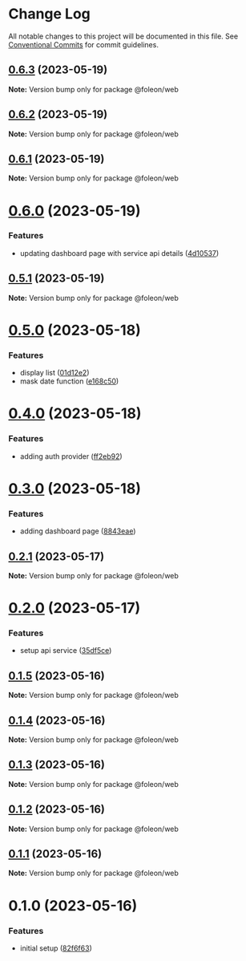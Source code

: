 # Change Log

All notable changes to this project will be documented in this file.
See [Conventional Commits](https://conventionalcommits.org) for commit guidelines.

## [0.6.3](https://github.com/emunhoz/foleon-project/compare/@foleon/web@0.6.2...@foleon/web@0.6.3) (2023-05-19)

**Note:** Version bump only for package @foleon/web

## [0.6.2](https://github.com/emunhoz/foleon-project/compare/@foleon/web@0.6.1...@foleon/web@0.6.2) (2023-05-19)

**Note:** Version bump only for package @foleon/web

## [0.6.1](https://github.com/emunhoz/foleon-project/compare/@foleon/web@0.6.0...@foleon/web@0.6.1) (2023-05-19)

**Note:** Version bump only for package @foleon/web

# [0.6.0](https://github.com/emunhoz/foleon-project/compare/@foleon/web@0.5.1...@foleon/web@0.6.0) (2023-05-19)

### Features

- updating dashboard page with service api details ([4d10537](https://github.com/emunhoz/foleon-project/commit/4d10537c65e4998313eb9571af001e58168ea8c9))

## [0.5.1](https://github.com/emunhoz/foleon-project/compare/@foleon/web@0.5.0...@foleon/web@0.5.1) (2023-05-19)

**Note:** Version bump only for package @foleon/web

# [0.5.0](https://github.com/emunhoz/foleon-project/compare/@foleon/web@0.4.0...@foleon/web@0.5.0) (2023-05-18)

### Features

- display list ([01d12e2](https://github.com/emunhoz/foleon-project/commit/01d12e2175a49c5be1ceac66920ffcf1a31e5467))
- mask date function ([e168c50](https://github.com/emunhoz/foleon-project/commit/e168c5037c96590ef503f2da7e291808ad522795))

# [0.4.0](https://github.com/emunhoz/foleon-project/compare/@foleon/web@0.3.0...@foleon/web@0.4.0) (2023-05-18)

### Features

- adding auth provider ([ff2eb92](https://github.com/emunhoz/foleon-project/commit/ff2eb92c865373ba889f3c7de91dddb5690ec591))

# [0.3.0](https://github.com/emunhoz/foleon-project/compare/@foleon/web@0.2.1...@foleon/web@0.3.0) (2023-05-18)

### Features

- adding dashboard page ([8843eae](https://github.com/emunhoz/foleon-project/commit/8843eae7567a5de025c31b338db44f32f5fcd934))

## [0.2.1](https://github.com/emunhoz/foleon-project/compare/@foleon/web@0.2.0...@foleon/web@0.2.1) (2023-05-17)

**Note:** Version bump only for package @foleon/web

# [0.2.0](https://github.com/emunhoz/foleon-project/compare/@foleon/web@0.1.5...@foleon/web@0.2.0) (2023-05-17)

### Features

- setup api service ([35df5ce](https://github.com/emunhoz/foleon-project/commit/35df5ce16b77cdc33e0a541f222a93b903955da0))

## [0.1.5](https://github.com/emunhoz/foleon-project/compare/@foleon/web@0.1.4...@foleon/web@0.1.5) (2023-05-16)

**Note:** Version bump only for package @foleon/web

## [0.1.4](https://github.com/emunhoz/foleon-project/compare/@foleon/web@0.1.3...@foleon/web@0.1.4) (2023-05-16)

**Note:** Version bump only for package @foleon/web

## [0.1.3](https://github.com/emunhoz/foleon-project/compare/@foleon/web@0.1.2...@foleon/web@0.1.3) (2023-05-16)

**Note:** Version bump only for package @foleon/web

## [0.1.2](https://github.com/emunhoz/foleon-project/compare/@foleon/web@0.1.1...@foleon/web@0.1.2) (2023-05-16)

**Note:** Version bump only for package @foleon/web

## [0.1.1](https://github.com/emunhoz/foleon-project/compare/@foleon/web@0.1.0...@foleon/web@0.1.1) (2023-05-16)

**Note:** Version bump only for package @foleon/web

# 0.1.0 (2023-05-16)

### Features

- initial setup ([82f6f63](https://github.com/emunhoz/foleon-project/commit/82f6f6392cd3ebc1705bb6bbc20bdd67049e5c17))
